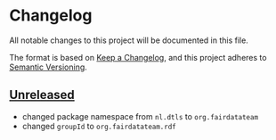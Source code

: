 # Changelog
All notable changes to this project will be documented in this file.

The format is based on [Keep a Changelog](https://keepachangelog.com/en/1.0.0/),
and this project adheres to [Semantic Versioning](https://semver.org/spec/v2.0.0.html).

## [Unreleased]

- changed package namespace from `nl.dtls` to `org.fairdatateam`
- changed `groupId` to `org.fairdatateam.rdf`

[Unreleased]: https://github.com/fairdatateam/rdf-resource-resolver/compare/master...HEAD
